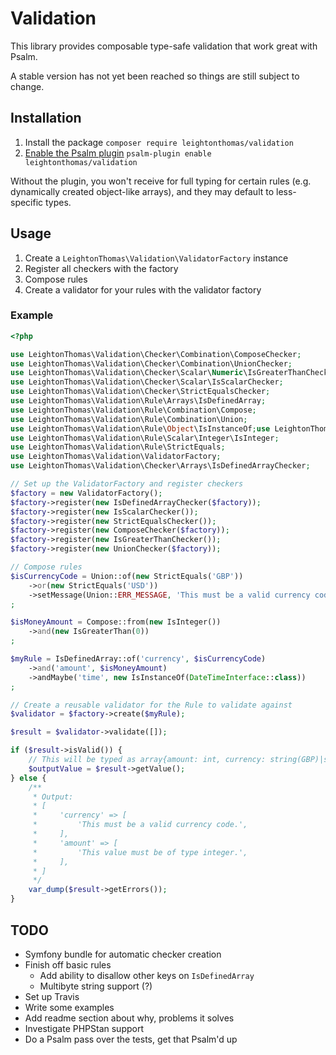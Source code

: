 # Validation

This library provides composable type-safe validation that work great with Psalm.

A stable version has not yet been reached so things are still subject to change.

## Installation

1. Install the package `composer require leightonthomas/validation`
1. [Enable the Psalm plugin](https://psalm.dev/docs/running_psalm/plugins/using_plugins/) `psalm-plugin enable leightonthomas/validation`

Without the plugin, you won't receive for full typing for certain rules (e.g. dynamically created object-like arrays), and they may default to less-specific types.

## Usage
1. Create a `LeightonThomas\Validation\ValidatorFactory` instance
1. Register all checkers with the factory
1. Compose rules
1. Create a validator for your rules with the validator factory

### Example

```php
<?php

use LeightonThomas\Validation\Checker\Combination\ComposeChecker;
use LeightonThomas\Validation\Checker\Combination\UnionChecker;
use LeightonThomas\Validation\Checker\Scalar\Numeric\IsGreaterThanChecker;
use LeightonThomas\Validation\Checker\Scalar\IsScalarChecker;
use LeightonThomas\Validation\Checker\StrictEqualsChecker;
use LeightonThomas\Validation\Rule\Arrays\IsDefinedArray;
use LeightonThomas\Validation\Rule\Combination\Compose;
use LeightonThomas\Validation\Rule\Combination\Union;
use LeightonThomas\Validation\Rule\Object\IsInstanceOf;use LeightonThomas\Validation\Rule\Scalar\Numeric\IsGreaterThan;
use LeightonThomas\Validation\Rule\Scalar\Integer\IsInteger;
use LeightonThomas\Validation\Rule\StrictEquals;
use LeightonThomas\Validation\ValidatorFactory;
use LeightonThomas\Validation\Checker\Arrays\IsDefinedArrayChecker;

// Set up the ValidatorFactory and register checkers
$factory = new ValidatorFactory();
$factory->register(new IsDefinedArrayChecker($factory));
$factory->register(new IsScalarChecker());
$factory->register(new StrictEqualsChecker());
$factory->register(new ComposeChecker($factory));
$factory->register(new IsGreaterThanChecker());
$factory->register(new UnionChecker($factory));

// Compose rules
$isCurrencyCode = Union::of(new StrictEquals('GBP'))
    ->or(new StrictEquals('USD'))
    ->setMessage(Union::ERR_MESSAGE, 'This must be a valid currency code.')
;

$isMoneyAmount = Compose::from(new IsInteger())
    ->and(new IsGreaterThan(0))
;

$myRule = IsDefinedArray::of('currency', $isCurrencyCode)
    ->and('amount', $isMoneyAmount)
    ->andMaybe('time', new IsInstanceOf(DateTimeInterface::class))
;

// Create a reusable validator for the Rule to validate against
$validator = $factory->create($myRule);

$result = $validator->validate([]);

if ($result->isValid()) {
    // This will be typed as array{amount: int, currency: string(GBP)|string(USD), time?: DateTimeInterface}
    $outputValue = $result->getValue();
} else {
    /**
     * Output:
     * [
     *     'currency' => [
     *         'This must be a valid currency code.',
     *     ],
     *     'amount' => [
     *         'This value must be of type integer.',
     *     ],
     * ]
     */
    var_dump($result->getErrors());
}
```

## TODO

* Symfony bundle for automatic checker creation
* Finish off basic rules
    * Add ability to disallow other keys on `IsDefinedArray`
    * Multibyte string support (?)
* Set up Travis
* Write some examples
* Add readme section about why, problems it solves
* Investigate PHPStan support
* Do a Psalm pass over the tests, get that Psalm'd up
